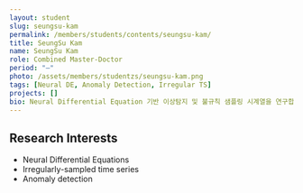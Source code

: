 ```yaml
---
layout: student
slug: seungsu-kam
permalink: /members/students/contents/seungsu-kam/
title: SeungSu Kam
name: SeungSu Kam
role: Combined Master-Doctor
period: "—"
photo: /assets/members/studentzs/seungsu-kam.png
tags: [Neural DE, Anomaly Detection, Irregular TS]
projects: []
bio: Neural Differential Equation 기반 이상탐지 및 불규칙 샘플링 시계열을 연구합니다.
---
```


## Research Interests
- Neural Differential Equations
- Irregularly-sampled time series
- Anomaly detection
